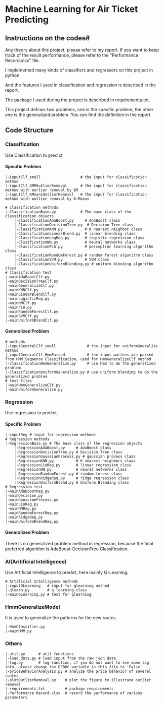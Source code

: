 # Machine Learning for Air Ticket Predicting

## Instructions on the codes#
Any theory about this project, please refer to my report. If you want to keep track of the result performance, please refer to the "Performance Record.xlsx" file.

I implemented many kinds of classifiers and regressors on this project in python.

And the features I used in classification and regression is described in the report.

The package I used during the project is described in requirements.txt.

This project defines two problems, one is the specific problem, the other one is the generalized problem. You can find the definition in the report.


## Code Structure

### Classification
Use Classification to predict
#### Specific Problem
```
|-inputClf_small                  # the input for classification method
|-inputClf_GMMOutlierRemoval      # the input for classification method with ourlier removal by EM
|-inputClf_KMeansOutlierRemoval   # the input for classification method with outlier removal by K-Means

# Classification methods
|-ClassificationBase.py           # The base class of the classification objects
	|-ClassificationAdaBoost.py     # AdaBoost class  
	|-ClassificationDecisionTree.py  # Decision Tree class
	|-ClassificationKNN.py          # K nearest neighbot class
	|-ClassificationLinearBlend.py  # linear blending class
	|-ClassificationLogReg.py       # logistic regression class
	|-ClssificationNN.py            # neural networks class
	|-ClassificationPLA.py          # perceptron learning algorithm class
	|-ClassificationRandomForest.py # random forest algorithm class
	|-ClassificationSVM.py          # SVM class
	|-ClassificationUniformBlending.py # uniform blending algorithm class
# Classification test
|-mainAdaBoostClf.py
|-mainDecisionTreeClf.py
|-mainGeneralizeClf.py
|-mainKNNClf.py
|-mainLinearBlendClf.py
|-mainLogisticReg.py
|-mainNNClf.py
|-mainPLA.py
|-mainRandomForestClf.py
|-mainSVMClf.py
|-mainUniformBlendClf.py
```
#### Generalized Problem
```
# methods
|-inputGeneralClf_small              # the input for uniformGneralize method
|_inputGeneralClf_HmmParsed          # the input pattens are parsed from HMM Sequence Classification, used for HmmGeneralizeClf method
|-ClassificationHmmGeneralize.py     # use hmm to do the generalized problem
|-ClassificationUniformGeneralize.py # use uniform blending to do the generalized problem
# test files
|-mainHmmGeneralizeClf.py
|-mainUniformGeneralize.py
```



### Regression
Use regression to predict.
#### Specific Problem
```  
|-inputReg # input for regression methods
# Regression methods
|-RegressionBase.py # The base class of the regression objects
	|-RegressionAdaBoost.py     # AdaBoost class
	|-RegressionDecisionTree.py # Decision Tree class
	|-RegressionGaussianProcess.py # gaussian process class
	|-RegressionKNN.py          # K nearest neighbors class
	|-RegressionLinReg.py       # linear regression class
	|-RegressionNN.py           # neural networks class
	|-RegressionRandomForest.py # random forest class
	|-RegressionRidgeReg.py     # ridge regression class
	|-RegressionUniformBlend.py # Uniform Blending class
# Regression test
|-mainAdaBoostReg.py
|-mainDecision.py
|-mainGaussianProcess.py
|-mainLinReg.py
|-mainNNReg.py
|-mainRandomForestReg.py
|-mainRidgeReg.py
|-mainUniformBlendReg.py
```

#### Generalized Problem
There is no generalized problem method in regression, because the final preferred algorithm is AdaBoost-DecisionTree Classification.

### AI(Aritificial Intelligence)
Use Artificial Intelligence to predict, here mainly Q-Learning.
```
# Artificial Intelligence methods
|-inputQLearning   # input for qlearning method
|-qlearn.py        # q learning class
|-mainQLearning.py # test for qlearning

```

### HmmGeneralizeModel
It is used to generalize the patterns for the new routes.
```
|-HmmClassifier.py
|-mainHMM.py
```

### Others
```
|-util.py      # util functions
|-load_data.py # load input from the raw json data
|-log.py       # log function, if you do not want to see some log info, please change the DEBUG variable in this file to 'False'
|-priceBehaviorAnalysis.py # analyze the price behavior of several routes
|-plotOutlierRemoval.py    # plot the figure to illustrate outlier removal
|-requirements.txt         # package requirements
|-Performance Record.xlsx  # record the performance of various parameters
```
